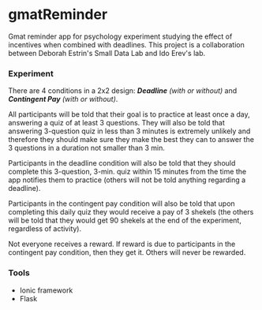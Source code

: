 # gmatReminder
Gmat reminder app for psychology experiment studying the effect of incentives when combined with deadlines. This project is a collaboration between Deborah Estrin's Small Data Lab and Ido Erev's lab.

### Experiment
There are 4 conditions in a 2x2 design: ***Deadline** (with or without)* and ***Contingent Pay** (with or without)*.

All participants will be told that their goal is to practice at least once a day, answering a quiz of at least 3 questions. They will also be told that answering 3-question quiz in less than 3 minutes is extremely unlikely and therefore they should make sure they make the best they can to answer the 3 questions in a duration not smaller than 3 min.

Participants in the deadline condition will also be told that they should complete this 3-question, 3-min. quiz within 15 minutes from the time the app notifies them to practice (others will not be told anything regarding a deadline).

Participants in the contingent pay condition will also be told that upon completing this daily quiz they would receive a pay of 3 shekels (the others will be told that they would get 90 shekels at the end of the experiment, regardless of activity).

Not everyone receives a reward. If reward is due to participants in the contingent pay condition, then they get it. Others will never be rewarded.

### Tools
- Ionic framework
- Flask
